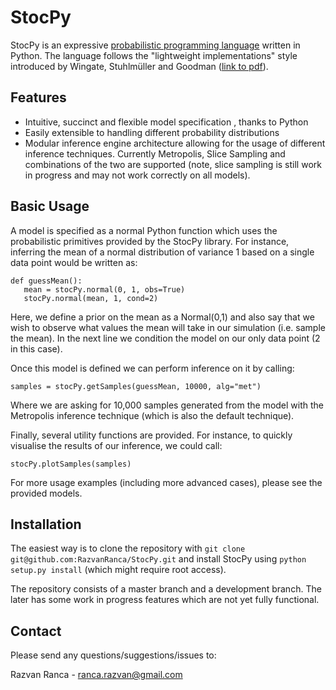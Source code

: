 StocPy
====

StocPy is an expressive [probabilistic programming language](http://probabilistic-programming.org) written in Python. The language follows the "lightweight implementations" style introduced by Wingate, Stuhlmüller and Goodman ([link to pdf](http://www.mit.edu/~ast/papers/lightweight-mcmc-aistats2011.pdf)).

Features
---

* Intuitive, succinct and flexible model specification , thanks to Python
* Easily extensible to handling different probability distributions
* Modular inference engine architecture allowing for the usage of different inference techniques. Currently Metropolis, Slice Sampling and combinations of the two are supported (note, slice sampling is still work in progress and may not work correctly on all models).

Basic Usage
---
A model is specified as a normal Python function which uses the probabilistic primitives provided by the StocPy library. For instance, inferring the mean of a normal distribution of variance 1 based on a single data point would be written as:

    def guessMean():
       mean = stocPy.normal(0, 1, obs=True)
       stocPy.normal(mean, 1, cond=2)

Here, we define a prior on the mean as a Normal(0,1) and also say that we wish to observe what values the mean will take in our simulation (i.e. sample the mean). In the next line we condition the model on our only data point (2 in this case).

Once this model is defined we can perform inference on it by calling:

    samples = stocPy.getSamples(guessMean, 10000, alg="met")
Where we are asking for 10,000 samples generated from the model with the Metropolis inference technique (which is also the default technique).

Finally, several utility functions are provided. For instance, to quickly visualise the results of our inference, we could call:

    stocPy.plotSamples(samples)

For more usage examples (including more advanced cases), please see the provided models.


Installation
---
The easiest way is to clone the repository with `git clone git@github.com:RazvanRanca/StocPy.git` and install StocPy using `python setup.py install`  (which might require root access). 

The repository consists of a master branch and a development branch. The later has some work in progress features which are not yet fully functional.


Contact
---
Please send any questions/suggestions/issues to:

Razvan Ranca - ranca.razvan@gmail.com
